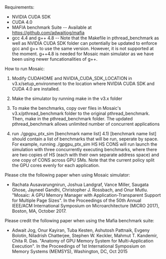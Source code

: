 Requirements:

- NVIDIA CUDA SDK
- CUDA 4.0
- MAFIA benchmark Suite
-- Available at https://github.com/adwaitjog/mafia
- gcc 4.4 and g++ 4.8
-- Note that the Makefile in pthread_benchmark as well as NVIDIA CUDA SDK folder can potentially be updated to enforce gcc and g++ to use the same version. However, it is not supported at the moment. g++4.8 is needed for Mosaic main simulator as we have been using newer funcationalities of g++.

How to run Mosaic:

1) Modify CUDAHOME and NVIDIA_CUDA_SDK_LOCATION in v3.x/setup_environment to the location where NVIDIA CUDA SDK and CUDA 4.0 are installed.

2) Make the simulator by running make in the v3.x folder

3) To make the benchmarks, copy over files in Mosaic's v3.x/pthread_benchmark folder to the original pthread_benchmark. Then, make in the pthread_benchmark folder.
The updated pthread_benchmark allows unlimited number of concurrent applications

4) run ./gpgpu_ptx_sim [benchmark name list] 
4.1) [benchmark name list] should contain a list of benchmarks that will be run, seperate by space. For example, running ./gpgpu_ptx_sim HS HS CONS will run launch the simulation with three concurrently executing benchmarks, where there are two copies of HS (each with their own separate address space) and one copy of CONS across GPU SMs. Note that the current policy split the GPU cores evenly for each application.

Please cite the following paper when using Mosaic simulator:

- Rachata Ausavarungnirun, Joshua Landgraf, Vance Miller, Saugata Ghose, Jayneel Gandhi, Christopher J. Rossbach, and Onur Mutlu. "Mosaic: A GPU Memory Manager with Application-Transparent Support for Multiple Page Sizes". In the Proceedings of the 50th Annual IEEE/ACM International Symposium on Microarchitecture (MICRO 2017), Boston, MA, October 2017. 

Please credit the following paper when using the Mafia benchmark suite:

- Adwait Jog, Onur Kayiran, Tuba Kesten, Ashutosh Pattnaik, Evgeny Bolotin, Niladrish Chatterjee, Stephen W. Keckler, Mahmut T. Kandemir, Chita R. Das. "Anatomy of GPU Memory System for Multi-Application Execution". In the Proceedings of 1st International Symposium on Memory Systems (MEMSYS), Washington, DC, Oct 2015

